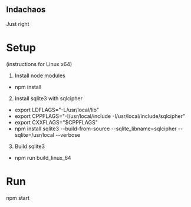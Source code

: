 Indachaos
---------

Just right

Setup
=====
(instructions for Linux x64)

1. Install node modules
- npm install

2. Install sqlite3 with sqlcipher
- export LDFLAGS="-L/usr/local/lib"
- export CPPFLAGS="-I/usr/local/include -I/usr/local/include/sqlcipher"
- export CXXFLAGS="$CPPFLAGS"
- npm install sqlite3 --build-from-source --sqlite_libname=sqlcipher --sqlite=/usr/local --verbose

3. Build sqlite3
- npm run build_linux_64

Run
===

npm start

